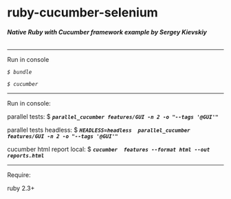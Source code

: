 # ruby-cucumber-selenium
###### **Native Ruby with Cucumber framework example by Sergey Kievskiy**
___
Run in console

_`$ bundle`_

_`$ cucumber`_

___
Run in console:

parallel tests: $ _**`parallel_cucumber features/GUI -n 2 -o "--tags '@GUI'"`**_

parallel tests headless: $ _**`HEADLESS=headless  parallel_cucumber features/GUI -n 2 -o "--tags '@GUI'"`**_

cucumber html report local: $ _**`cucumber  features --format html --out reports.html`**_
___
Require:

ruby 2.3+